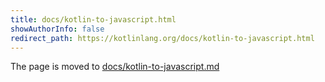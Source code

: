 ```yaml
---
title: docs/kotlin-to-javascript.html
showAuthorInfo: false
redirect_path: https://kotlinlang.org/docs/kotlin-to-javascript.html
---
```


The page is moved to [docs/kotlin-to-javascript.md](docs/kotlin-to-javascript.md)
